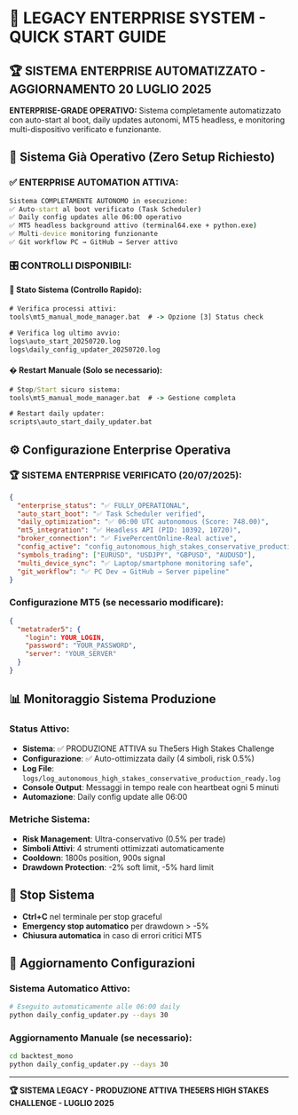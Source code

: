 # 🎯 LEGACY ENTERPRISE SYSTEM - QUICK START GUIDE

## 🏆 SISTEMA ENTERPRISE AUTOMATIZZATO - AGGIORNAMENTO 20 LUGLIO 2025

**ENTERPRISE-GRADE OPERATIVO:** Sistema completamente automatizzato con auto-start al boot, daily updates autonomi, MT5 headless, e monitoring multi-dispositivo verificato e funzionante.

## 🚀 Sistema Già Operativo (Zero Setup Richiesto)

### ✅ ENTERPRISE AUTOMATION ATTIVA:
```cmd
Sistema COMPLETAMENTE AUTONOMO in esecuzione:
✅ Auto-start al boot verificato (Task Scheduler)
✅ Daily config updates alle 06:00 operativo  
✅ MT5 headless background attivo (terminal64.exe + python.exe)
✅ Multi-device monitoring funzionante
✅ Git workflow PC → GitHub → Server attivo
```

### 🎛️ CONTROLLI DISPONIBILI:

#### 🤖 **Stato Sistema** (Controllo Rapido):
```cmd
# Verifica processi attivi:
tools\mt5_manual_mode_manager.bat  # -> Opzione [3] Status check

# Verifica log ultimo avvio:
logs\auto_start_20250720.log
logs\daily_config_updater_20250720.log
```

#### � **Restart Manuale** (Solo se necessario):
```cmd
# Stop/Start sicuro sistema:
tools\mt5_manual_mode_manager.bat  # -> Gestione completa

# Restart daily updater:
scripts\auto_start_daily_updater.bat
```

## ⚙️ Configurazione Enterprise Operativa

### 🏆 **SISTEMA ENTERPRISE VERIFICATO (20/07/2025):**
```json
{
  "enterprise_status": "✅ FULLY_OPERATIONAL",
  "auto_start_boot": "✅ Task Scheduler verified",
  "daily_optimization": "✅ 06:00 UTC autonomous (Score: 748.00)",
  "mt5_integration": "✅ Headless API (PID: 10392, 10720)",
  "broker_connection": "✅ FivePercentOnline-Real active",
  "config_active": "config_autonomous_high_stakes_conservative_production_ready.json",
  "symbols_trading": ["EURUSD", "USDJPY", "GBPUSD", "AUDUSD"],
  "multi_device_sync": "✅ Laptop/smartphone monitoring safe",
  "git_workflow": "✅ PC Dev → GitHub → Server pipeline"
}
```

### Configurazione MT5 (se necessario modificare):
```json
{
  "metatrader5": {
    "login": YOUR_LOGIN,
    "password": "YOUR_PASSWORD", 
    "server": "YOUR_SERVER"
  }
}
```

## 📊 Monitoraggio Sistema Produzione

### Status Attivo:
- **Sistema**: ✅ PRODUZIONE ATTIVA su The5ers High Stakes Challenge
- **Configurazione**: ✅ Auto-ottimizzata daily (4 simboli, risk 0.5%)
- **Log File**: `logs/log_autonomous_high_stakes_conservative_production_ready.log`
- **Console Output**: Messaggi in tempo reale con heartbeat ogni 5 minuti
- **Automazione**: Daily config update alle 06:00

### Metriche Sistema:
- **Risk Management**: Ultra-conservativo (0.5% per trade)
- **Simboli Attivi**: 4 strumenti ottimizzati automaticamente
- **Cooldown**: 1800s position, 900s signal
- **Drawdown Protection**: -2% soft limit, -5% hard limit

## 🛑 Stop Sistema

- **Ctrl+C** nel terminale per stop graceful
- **Emergency stop automatico** per drawdown > -5%
- **Chiusura automatica** in caso di errori critici MT5

## 🔄 Aggiornamento Configurazioni

### Sistema Automatico Attivo:
```bash
# Eseguito automaticamente alle 06:00 daily
python daily_config_updater.py --days 30
```

### Aggiornamento Manuale (se necessario):
```bash
cd backtest_mono
python daily_config_updater.py --days 30
```

---

**🏆 SISTEMA LEGACY - PRODUZIONE ATTIVA THE5ERS HIGH STAKES CHALLENGE - LUGLIO 2025**
